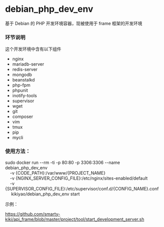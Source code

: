 # debian_php_dev_env
基于 Debian 的 PHP 开发环境容器，现被使用于 frame 框架的开发环境

### 环节说明
这个开发环境中含有以下组件
 * nginx
 * mariadb-server
 * redis-server
 * mongodb
 * beanstalkd
 * php-fpm
 * phpunit
 * inotify-tools
 * supervisor
 * wget
 * git
 * composer
 * vim
 * tmux
 * pip
 * mycli

### 使用方法：

sudo docker run --rm -ti -p 80:80 -p 3306:3306 --name debian_php_dev_env \
      -v {CODE_PATH}:/var/www/{PROJECT_NAME} \
      -v {NGINX_SERVER_CONFIG_FILE}:/etc/nginx/sites-enabled/default \
      -v {SUPERVISOR_CONFIG_FILE}:/etc/supervisor/conf.d/{CONFIG_NAME}.conf \
      kikiyao/debian_php_dev_env start

示例：

https://github.com/smarty-kiki/api_frame/blob/master/project/tool/start_development_server.sh
